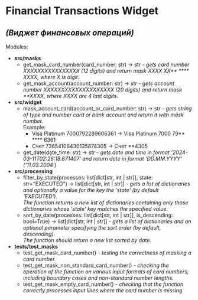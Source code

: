 # Financial Transactions Widget
## *(Виджет финансовых операций)*
Modules:
- **src/masks**
    - get_mask_card_number(card_number: str) -> str - *gets card number XXXXXXXXXXXXXXXX (12 digits) and return mask XXXX XX\*\* \*\*\*\* XXXX, where X is digit.*
    - get_mask_account(account_number: str) -> str - *gets account number XXXXXXXXXXXXXXXXXXXX (20 digits) and return mask \*\*XXXX, where XXXX are 4 last digits.*
- **src/widget**
  - mask_account_card(account_or_card_number: str) -> str - *gets string of type and number card or bank account and return it with mask number.*  
  Example:
    - Visa Platinum 7000792289606361 -> Visa Platinum 7000 79** **** 6361
    - Счет 73654108430135874305 -> Счет **4305
  - get_date(date_time: str) -> str \- *gets date and time in format '2024-03-11T02:26:18.671407'
    and return date in format 'DD.MM.YYYY' ('11.03.2004')*
- **src/processing**
  - filter_by_state(processes: list[dict[str, int | str]], state: str="EXECUTED") -> list[dict[str, int | str]] - *gets a list of dictionaries and optionally a value for the key the 'state' (by default 'EXECUTED').  
  The function returns a new list of dictionaries containing only those dictionaries whose 'state' key matches the specified value.*
  - sort_by_date(processes: list[dict[str, int | str]], is_descending: bool=True) -> list[dict[str, int | str]] - *gets a list of dictionaries and an optional parameter specifying the sort order (by default, descending).  
  The function should return a new list sorted by date.*
- **tests/test_masks**
  - test_get_mask_card_number() - *testing the correctness of masking a card number.*
  - test_get_mask_non_standard_card_number() - *checking the operation of the function on various input formats of card numbers, including boundary cases and non-standard number lengths.*
  - test_get_mask_empty_card_number() - *checking that the function correctly processes input lines where the card number is missing.*